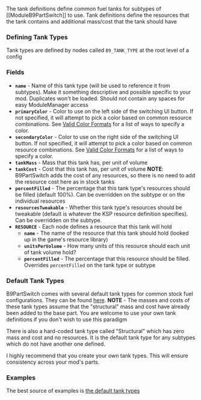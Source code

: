 The tank definitions define common fuel tanks for subtypes of [[ModuleB9PartSwitch]] to use. Tank definitions define the resources that the tank contains and additional mass/cost that the tank should have

### Defining Tank Types

Tank types are defined by nodes called `B9_TANK_TYPE` at the root level of a config

### Fields

* **`name`** - Name of this tank type (will be used to reference it from subtypes). Make it something descriptive and possible specific to your mod. Duplicates won't be loaded. Should not contain any spaces for easy ModuleManager access
* **`primaryColor`** - Color to use on the left side of the switching UI button. If not specified, it will attempt to pick a color based on common resource combinations.  See [Valid Color Formats](Valid-Color-Formats) for a list of ways to specify a color.
* **`secondaryColor`** - Color to use on the right side of the switching UI button. If not specified, it will attempt to pick a color based on common resource combinations.  See [Valid Color Formats](Valid-Color-Formats) for a list of ways to specify a color.
* **`tankMass`** - Mass that this tank has, per unit of volume
* **`tankCost`** - Cost that this tank has, per unit of volume **NOTE**: B9PartSwitch adds the cost of any resources, so there is no need to add the resource cost here as in stock tanks
* **`percentFilled`** - The percentage that this tank type's resources should be filled (default 100%). Can be overridden on the subtype or on the individual resources
* **`resourcesTweakable`** - Whether this tank type's resources should be tweakable (default is whatever the KSP resource definition specifies). Can be overridden on the subtype.
* **`RESOURCE`** - Each node defines a resource that this tank will hold
  * **`name`** - The name of the resource that this tank should hold (looked up in the game's resource library)
  * **`unitsPerVolume`** - How many units of this resource should each unit of tank volume hold?
  * **`percentFilled`** - The percentage that this resource should be filled. Overrides `percentFilled` on the tank type or subtype

### Default Tank Types

B9PartSwitch comes with several default tank types for common stock fuel configurations. They can be found [here](https://github.com/blowfishpro/B9PartSwitch/blob/master/GameData/B9PartSwitch/DefaultTankTypes.cfg). **NOTE** - The masses and costs of these tank types assume that the "structural" mass and cost have already been added to the base part. You are welcome to use your own tank definitions if you don't wish to use this paradigm

There is also a hard-coded tank type called "Structural" which has zero mass and cost and no resources. It is the default tank type for any subtypes which do not have another one defined.

I highly recommend that you create your own tank types. This will ensure consistency across your mod's parts.

### Examples

The best source of examples is [the default tank types](https://github.com/blowfishpro/B9PartSwitch/blob/master/GameData/B9PartSwitch/DefaultTankTypes.cfg)